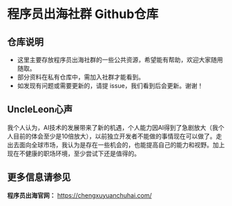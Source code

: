 # 程序员出海社群 Github仓库

## 仓库说明
- 这里主要存放程序员出海社群的一些公共资源，希望能有帮助，欢迎大家随用随取。
- 部分资料在私有仓库中，需加入社群才能看到。
- 如发现有问题或需要更新的，请提 issue，我们看到后会更新。谢谢！

## UncleLeon心声
我个人认为，AI技术的发展带来了新的机遇，个人能力因AI得到了急剧放大（我个人目前的体会至少是10倍放大），以前独立开发者不能做的事情现在可以做了。走出去面向全球市场，我认为是存在一些机会的，也能提高自己的能力和视野。加上现在不健康的职场环境，至少尝试下还是值得的。

## 更多信息请参见
**程序员出海官网：** https://chengxuyuanchuhai.com/



<!---
chengxuyuanchuhai/chengxuyuanchuhai is a ✨ special ✨ repository because its `README.md` (this file) appears on your GitHub profile.
You can click the Preview link to take a look at your changes.
--->
